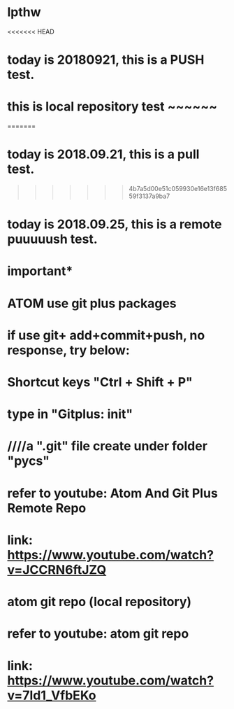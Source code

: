 # lpthw
<<<<<<< HEAD
# today is 20180921, this is a PUSH test.
# this is local repository test ~~~~~~
=======
# today is 2018.09.21, this is a pull test.
>>>>>>> 4b7a5d00e51c059930e16e13f68559f3137a9ba7

# today is 2018.09.25, this is a remote puuuuush test.

# ************important*************
# ATOM use git plus packages
# if use git+ add+commit+push, no response, try below:
# Shortcut keys "Ctrl + Shift + P"
# type in "Gitplus: init"
# ////a ".git" file create under folder "pycs"
# refer to youtube: Atom And Git Plus Remote Repo
# link: https://www.youtube.com/watch?v=JCCRN6ftJZQ


# atom git repo (local repository)
# refer to youtube: atom git repo
# link: https://www.youtube.com/watch?v=7Id1_VfbEKo
